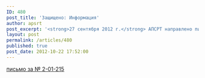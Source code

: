 ```yaml
---
ID: 480
post_title: 'Защищено: Информация'
author: apsrt
post_excerpt: '<strong>27 сентября 2012 г.</strong> АПСРТ направлено письмо за № 2-01-215 в адрес организаций–членов с актуальной информацией и рекомендациями по вопросам транспортной безопасности'
layout: post
permalink: /articles/480
published: true
post_date: 2012-10-22 17:52:00
---
```

<a href="http://www.apsrt.ru/docs/u26.doc"><span style="text-decoration:underline;">письмо за № 2-01-215</span></a>